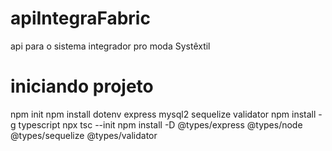 # apiIntegraFabric
api para o sistema integrador pro moda Systêxtil

# iniciando projeto
npm init
npm install dotenv express mysql2 sequelize validator
npm install -g typescript
npx tsc --init
npm install -D @types/express @types/node @types/sequelize @types/validator